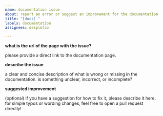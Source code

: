 ```yaml
---
name: documentation issue
about: report an error or suggest an improvement for the documentation
title: "[docs] "
labels: documentation
assignees: desplmfao

---
```


**what is the url of the page with the issue?**

please provide a direct link to the documentation page.

**describe the issue**

a clear and concise description of what is wrong or missing in the documentation. is something unclear, incorrect, or incomplete?

**suggested improvement**

(optional) if you have a suggestion for how to fix it, please describe it here. for simple typos or wording changes, feel free to open a pull request directly!